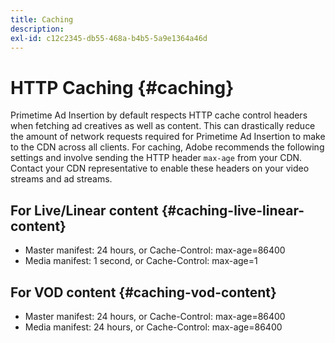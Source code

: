 ```yaml
---
title: Caching
description:
exl-id: c12c2345-db55-468a-b4b5-5a9e1364a46d
---
```

# HTTP Caching {#caching}

Primetime Ad Insertion by default respects HTTP cache control headers when fetching ad creatives as well as content.  This can drastically reduce the amount of network requests required for Primetime Ad Insertion to make to the CDN across all clients.  For caching, Adobe recommends the following settings and involve sending the HTTP header `max-age` from your CDN.  Contact your CDN representative to enable these headers on your video streams and ad streams.

## For Live/Linear content {#caching-live-linear-content}

* Master manifest: 24 hours, or Cache-Control: max-age=86400
* Media manifest: 1 second, or Cache-Control: max-age=1

## For VOD content {#caching-vod-content}

* Master manifest: 24 hours, or Cache-Control: max-age=86400
* Media manifest: 24 hours, or Cache-Control: max-age=86400

